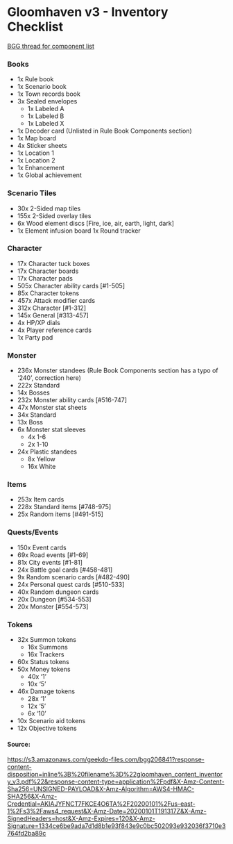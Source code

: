 # Gloomhaven v3 - Inventory Checklist
[BGG thread for component list](https://boardgamegeek.com/thread/1888017/component-list-2nd-edition)

### Books

- 1x Rule book
- 1x Scenario book
- 1x Town records book
- 3x Sealed envelopes
  - 1x Labeled A
  - 1x Labeled B
  - 1x Labeled X
- 1x Decoder card (Unlisted in Rule Book Components section)
- 1x Map board
- 4x Sticker sheets
- 1x Location 1
- 1x Location 2
- 1x Enhancement
- 1x Global achievement

### Scenario Tiles

- 30x 2-Sided map tiles
- 155x 2-Sided overlay tiles
- 6x Wood element discs [Fire, ice, air, earth, light, dark]
- 1x Element infusion board 1x Round tracker

### Character

- 17x Character tuck boxes
- 17x Character boards
- 17x Character pads
- 505x Character ability cards [#1-505]
- 85x Character tokens
- 457x Attack modifier cards
- 312x Character [#1-312]
- 145x General [#313-457]
- 4x HP/XP dials
- 4x Player reference cards
- 1x Party pad

### Monster

- 236x Monster standees (Rule Book Components section has a typo of ‘240’, correction here)
- 222x Standard
- 14x Bosses
- 232x Monster ability cards [#516-747]
- 47x Monster stat sheets
- 34x Standard
- 13x Boss
- 6x Monster stat sleeves
  -  4x 1-6
  -  2x 1-10
- 24x Plastic standees
  - 8x Yellow
  - 16x White

### Items

- 253x Item cards
- 228x Standard items [#748-975]
- 25x Random items [#491-515]

### Quests/Events

- 150x Event cards
- 69x Road events [#1-69]
- 81x City events [#1-81]
- 24x Battle goal cards [#458-481]
- 9x Random scenario cards [#482-490]
- 24x Personal quest cards [#510-533]
- 40x Random dungeon cards
- 20x Dungeon [#534-553]
- 20x Monster [#554-573]

### Tokens

- 32x Summon tokens
  - 16x Summons
  - 16x Trackers
- 60x Status tokens
- 50x Money tokens
  -  40x ‘1’
  -  10x ‘5’
- 46x Damage tokens
  - 28x ‘1’
  - 12x ‘5’
  - 6x ‘10’
- 10x Scenario aid tokens
- 12x Objective tokens



#### Source:
https://s3.amazonaws.com/geekdo-files.com/bgg206841?response-content-disposition=inline%3B%20filename%3D%22gloomhaven_content_inventory_v3.pdf%22&response-content-type=application%2Fpdf&X-Amz-Content-Sha256=UNSIGNED-PAYLOAD&X-Amz-Algorithm=AWS4-HMAC-SHA256&X-Amz-Credential=AKIAJYFNCT7FKCE4O6TA%2F20200101%2Fus-east-1%2Fs3%2Faws4_request&X-Amz-Date=20200101T191317Z&X-Amz-SignedHeaders=host&X-Amz-Expires=120&X-Amz-Signature=1334ce6be9ada7d1d8b1e93f843e9c0bc502093e932036f3710e3764fd2ba89c 
